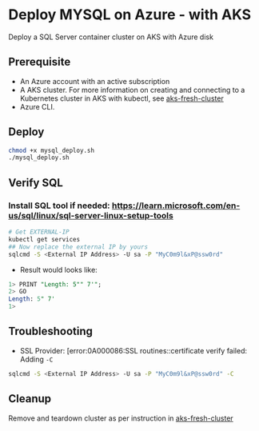 # Deploy MYSQL on Azure - with AKS

Deploy a SQL Server container cluster on AKS with Azure disk

## Prerequisite

- An Azure account with an active subscription
- A AKS cluster. For more information on creating and connecting to a Kubernetes cluster in AKS with kubectl, see [aks-fresh-cluster](../aks-fresh-cluster/)
- Azure CLI.

## Deploy

```bash
chmod +x mysql_deploy.sh
./mysql_deploy.sh
```

## Verify SQL

### Install SQL tool if needed: https://learn.microsoft.com/en-us/sql/linux/sql-server-linux-setup-tools

```bash
# Get EXTERNAL-IP
kubectl get services
## Now replace the external IP by yours
sqlcmd -S <External IP Address> -U sa -P "MyC0m9l&xP@ssw0rd"

```

- Result would looks like:

```sql
1> PRINT "Length: 5"" 7'";
2> GO
Length: 5" 7'
1>
```

## Troubleshooting

- SSL Provider: [error:0A000086:SSL routines::certificate verify failed: Adding `-C`

```bash
sqlcmd -S <External IP Address> -U sa -P "MyC0m9l&xP@ssw0rd" -C
```

## Cleanup

Remove and teardown cluster as per instruction in [aks-fresh-cluster](../aks-fresh-cluster/)
